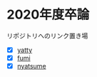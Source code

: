 # 2020年度卒論

リポジトリへのリンク置き場

- [x] [yatty](https://github.com/Yatty1/thesis)
- [x] [fumi](http://web.sfc.keio.ac.jp/~s17804fm/graduation_thesis/thesis.pdf)
- [x] [nyatsume](https://github.com/Nyatsume/graduate_thesis_pub)
